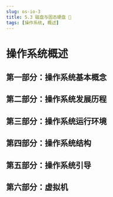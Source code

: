 ```yaml
---
slug: os-io-3
title: 5.3 磁盘与固态硬盘 🚧
tags: [操作系统, 概述]
---
```


# 操作系统概述

## 第一部分：操作系统基本概念

## 第二部分：操作系统发展历程

## 第三部分：操作系统运行环境

## 第四部分：操作系统结构

## 第五部分：操作系统引导

## 第六部分：虚拟机
